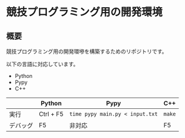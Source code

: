 # 競技プログラミング用の開発環境

## 概要

競技プログラミング用の開発環墋を構築するためのリポジトリです。

以下の言語に対応しています。

- Python
- Pypy
- C++

|        | Python    | Pypy                            | C++    |
|--------|-----------|---------------------------------|--------|
| 実行    | Ctrl + F5 | `time pypy main.py < input.txt` | `make` |
| デバッグ | F5        | 非対応                           | F5     |
